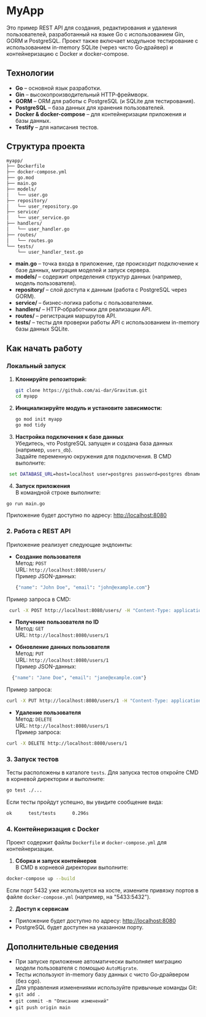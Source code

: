 # MyApp

Это пример REST API для создания, редактирования и удаления пользователей, разработанный на языке Go с использованием Gin, GORM и PostgreSQL. Проект также включает модульное тестирование с использованием in-memory SQLite (через чисто Go‑драйвер) и контейнеризацию с Docker и docker-compose.

## Технологии

- **Go** – основной язык разработки.
- **Gin** – высокопроизводительный HTTP‑фреймворк.
- **GORM** – ORM для работы с PostgreSQL (и SQLite для тестирования).
- **PostgreSQL** – база данных для хранения пользователей.
- **Docker & docker-compose** – для контейнеризации приложения и базы данных.
- **Testify** – для написания тестов.

## Структура проекта
```bash
myapp/
├── Dockerfile
├── docker-compose.yml
├── go.mod
├── main.go
├── models/
│   └── user.go
├── repository/
│   └── user_repository.go
├── service/
│   └── user_service.go
├── handlers/
│   └── user_handler.go
├── routes/
│   └── routes.go
└── tests/
    └── user_handler_test.go
```

- **main.go** – точка входа в приложение, где происходит подключение к базе данных, миграция моделей и запуск сервера.
- **models/** – содержит определения структур данных (например, модель пользователя).
- **repository/** – слой доступа к данным (работа с PostgreSQL через GORM).
- **service/** – бизнес-логика работы с пользователями.
- **handlers/** – HTTP‑обработчики для реализации API.
- **routes/** – регистрация маршрутов API.
- **tests/** – тесты для проверки работы API с использованием in-memory базы данных SQLite.

## Как начать работу

### Локальный запуск

1. **Клонируйте репозиторий:**

   ```bash
   git clone https://github.com/ai-dar/Gravitum.git
   cd myapp
   ```
2. **Инициализируйте модуль и установите зависимости:**
   ```bash
   go mod init myapp
   go mod tidy
   ```
   
3. **Настройка подключения к базе данных**  
Убедитесь, что PostgreSQL запущен и создана база данных (например, `users_db`).  
Задайте переменную окружения для подключения. В CMD выполните:

  ```cmd
   set DATABASE_URL=host=localhost user=postgres password=postgres dbname=users_db port=5432 sslmode=disable
   ```

4. **Запуск приложения**  
В командной строке выполните:
  ```bash
  go run main.go
   ```

Приложение будет доступно по адресу: [http://localhost:8080](http://localhost:8080)

### 2. Работа с REST API

Приложение реализует следующие эндпоинты:

- **Создание пользователя**  
Метод: `POST`  
URL: `http://localhost:8080/users/`  
Пример JSON-данных:
  ```bash
  {"name": "John Doe", "email": "john@example.com"}
   ```

Пример запроса в CMD:
 ```bash
  curl -X POST http://localhost:8080/users/ -H "Content-Type: application/json" -d "{"name": "John Doe", "email": "john@example.com"}"
   ```

- **Получение пользователя по ID**  
Метод: `GET`  
URL: `http://localhost:8080/users/1`

- **Обновление данных пользователя**  
Метод: `PUT`  
URL: `http://localhost:8080/users/1`  
Пример JSON-данных:
```bash
  {"name": "Jane Doe", "email": "jane@example.com"}
   ```

Пример запроса:
 ```bash
curl -X PUT http://localhost:8080/users/1 -H "Content-Type: application/json" -d "{"name": "Jane Doe", "email": "jane@example.com"}"
```

- **Удаление пользователя**  
Метод: `DELETE`  
URL: `http://localhost:8080/users/1`  
Пример запроса:
```bash
curl -X DELETE http://localhost:8080/users/1
```

### 3. Запуск тестов

Тесты расположены в каталоге `tests`. Для запуска тестов откройте CMD в корневой директории и выполните:
```bash
go test ./...
```

Если тесты пройдут успешно, вы увидите сообщение вида:

```bash
ok      test/tests      0.296s
```

### 4. Контейнеризация с Docker

Проект содержит файлы `Dockerfile` и `docker-compose.yml` для контейнеризации.

1. **Сборка и запуск контейнеров**  
   В CMD в корневой директории выполните:
```bash
docker-compose up --build
```

Если порт 5432 уже используется на хосте, измените привязку портов в файле `docker-compose.yml` (например, на "5433:5432").

2. **Доступ к сервисам**  
- Приложение будет доступно по адресу: [http://localhost:8080](http://localhost:8080)
- PostgreSQL будет доступен на указанном порту.

## Дополнительные сведения

- При запуске приложение автоматически выполняет миграцию модели пользователя с помощью `AutoMigrate`.
- Тесты используют in-memory базу данных с чисто Go‑драйвером (без cgo).
- Для управления изменениями используйте привычные команды Git:
- `git add .`
- `git commit -m "Описание изменений"`
- `git push origin main`




